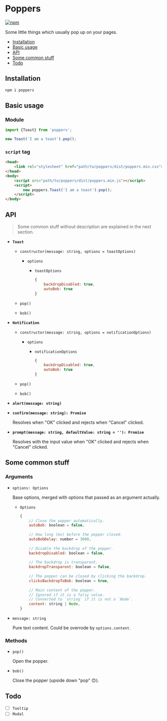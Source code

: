 # Poppers

[![npm](https://img.shields.io/npm/v/poppers.svg)](https://www.npmjs.com/package/poppers)

Some little things which usually pop up on your pages.

<!-- MarkdownTOC -->

- [Installation](#installation)
- [Basic usage](#basic-usage)
- [API](#api)
- [Some common stuff](#some-common-stuff)
- [Todo](#todo)

<!-- /MarkdownTOC -->

## Installation

```sh
npm i poppers
```

## Basic usage

### Module

```js
import {Toast} from 'poppers';

new Toast('I am a toast').pop();
```

### `script` tag

```html
<head>
    <link rel="stylesheet" href="path/to/poppers/dist/poppers.min.css">
</head>
<body>
    <script src="path/to/poppers/dist/poppers.min.js"></script>
    <script>
        new poppers.Toast('I am a toast').pop();
    </script>
</body>
```

## API

> Some common stuff without description are explained in the next section.

-   **`Toast`**

    -   `constructor(message: string, options = toastOptions)`
    
        -   `options`
        
            -   `toastOptions`
            
                ```js
                {
                    backdropDisabled: true,
                    autoBob: true
                }
                ```
            
    -   `pop()`
    
    -   `bob()`
    
-   **`Notification`**

    -   `constructor(message: string, options = notificationOptions)`
    
        -   `options`
        
            -   `notificationOptions`
            
                ```js
                {
                    backdropDisabled: true,
                    autoBob: true
                }
                ```
            
    -   `pop()`
    
    -   `bob()`
    
-   **`alert(message: string)`**

-   **`confirm(message: string): Promise`**

    Resolves when "OK" clicked and rejects when "Cancel" clicked.

-   **`prompt(message: string, defaultValue: string = ''): Promise`**

    Resolves with the input value when "OK" clicked and rejects when "Cancel" clicked.

## Some common stuff

### Arguments

-   `options: Options`

    Base options, merged with options that passed as an argument actually.
    
    -   `Options`
    
        ```js
        {
            // Close the popper automatically.
            autoBob: boolean = false,
            
            // How long (ms) before the popper closed.
            autoBobDelay: number = 3000,
            
            // Disable the backdrop of the popper.
            backdropDisabled: boolean = false,
            
            // The backdrop is transparent.
            backdropTransparent: boolean = false,
            
            // The popper can be closed by clicking the backdrop.
            clicksBackdropToBob: boolean = true,
            
            // Main content of the popper.
            // Ignored if it is a falsy value.
            // Converted to `string` if it is not a `Node`.
            content: string | Node,
        }
        ```
        
-   `message: string`

    Pure text content. Could be overrode by `options.content`.
    
### Methods

-   `pop()`

    Open the popper.

-   `bob()`

    Close the popper (upside down "pop" 🙃).

## Todo

- [ ] `Tooltip`
- [ ] `Modal`
